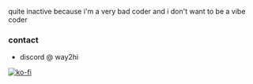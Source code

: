 quite inactive because i'm a very bad coder and i don't want to be a vibe coder

### contact
- discord @ way2hi

[![ko-fi](https://ko-fi.com/img/githubbutton_sm.svg)](https://ko-fi.com/H2H31CYTJD)
